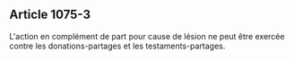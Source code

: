 Article 1075-3
----
L'action en complément de part pour cause de lésion ne peut être exercée contre
les donations-partages et les testaments-partages.
